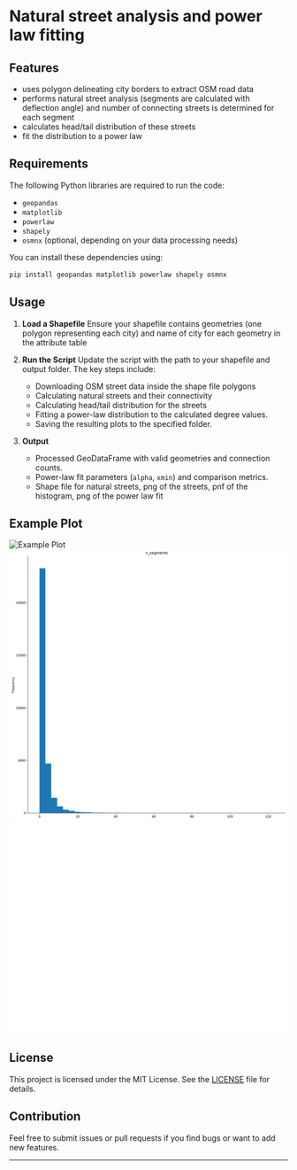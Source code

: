 # Natural street analysis and power law fitting 


## Features

- uses polygon delineating city borders to extract OSM road data
- performs natural street analysis (segments are calculated with deflection angle) and number of connecting streets is determined for each segment
- calculates head/tail distribution of these streets
- fit the distribution to a power law

## Requirements

The following Python libraries are required to run the code:

- `geopandas`
- `matplotlib`
- `powerlaw`
- `shapely`
- `osmnx` (optional, depending on your data processing needs)

You can install these dependencies using:

```bash
pip install geopandas matplotlib powerlaw shapely osmnx
```

## Usage

1. **Load a Shapefile**
   Ensure your shapefile contains geometries (one polygon representing each city) and name of city for each geometry in the attribute table

2. **Run the Script**
   Update the script with the path to your shapefile and output folder. The key steps include:

   - Downloading OSM street data inside the shape file polygons
   - Calculating natural streets and their connectivity
   - Calculating head/tail distribution for the streets
   - Fitting a power-law distribution to the calculated degree values.
   - Saving the resulting plots to the specified folder.

3. **Output**
   - Processed GeoDataFrame with valid geometries and connection counts.
   - Power-law fit parameters (`alpha`, `xmin`) and comparison metrics.
   - Shape file for natural streets, png of the streets, pnf of the histogram, png of the power law fit

## Example Plot

![Example Plot](figure_0.png)
![Example Plot](histogram_0.png)
![Example Plot](power_0.png)
## License

This project is licensed under the MIT License. See the [LICENSE](LICENSE) file for details.

## Contribution

Feel free to submit issues or pull requests if you find bugs or want to add new features.

---

